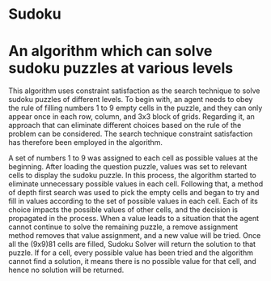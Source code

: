 # Sudoku
# An algorithm which can solve sudoku puzzles at various levels

This algorithm uses constraint satisfaction as the search technique to solve sudoku puzzles of different levels. To begin with, an agent needs to obey the rule of filling numbers 1 to 9 empty cells in the puzzle, and they can only appear once in each row, column, and 3x3 block of grids. Regarding it, an approach that can eliminate different choices based on the rule of the problem can be considered. The search technique constraint satisfaction has therefore been employed in the algorithm.

A set of numbers 1 to 9 was assigned to each cell as possible values at the beginning. After loading the question puzzle, values was set to relevant cells to display the sudoku puzzle. In this process, the algorithm started to eliminate unnecessary possible values in each cell. Following that, a method of depth first search was used to pick the empty cells and began to try and fill in values according to the set of possible values in each cell. Each of its choice impacts the possible values of other cells, and the decision is propagated in the process. When a value leads to a situation that the agent cannot continue to solve the remaining puzzle, a remove assignment method removes that value assignment, and a new value will be tried. Once all the (9x9)81 cells are filled, Sudoku Solver will return the solution to that puzzle. If for a cell, every possible value has been tried and the algorithm cannot find a solution, it means there is no possible value for that cell, and hence no solution will be returned.
